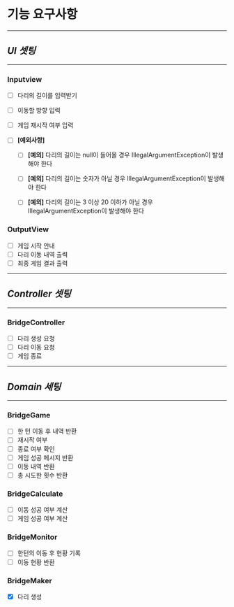 #  기능 요구사항

---


## _UI 셋팅_

---

### Inputview

- [ ] 다리의 길이를 입력받기
- [ ] 이동할 방향 입력
- [ ] 게임 재시작 여부 입력

- [ ] **[예외사항]**
    - [ ] **[예외]** 다리의 길이는 null이 들어올 경우 IllegalArgumentException이 발생해야 한다
    - [ ] **[예외]** 다리의 길이는 숫자가 아닐 경우 IllegalArgumentException이 발생해야 한다
    - [ ] **[예외]** 다리의 길이는 3 이상 20 이하가 아닐 경우 IllegalArgumentException이 발생해야 한다

  
### OutputView

- [ ] 게임 시작 안내
- [ ] 다리 이동 내역 출력
- [ ] 최종 게임 결과 출력

---

## _Controller 셋팅_

---


### BridgeController
- [ ] 다리 생성 요청
- [ ] 다리 이동 요청
- [ ] 게임 종료

---
## _Domain 세팅_

---
### BridgeGame
- [ ] 한 턴 이동 후 내역 반환
- [ ] 재시작 여부
- [ ] 종료 여부 확인
- [ ] 게임 성공 메시지 반환
- [ ] 이동 내역 반환
- [ ] 총 시도한 횟수 반환

### BridgeCalculate
- [ ] 이동 성공 여부 계산
- [ ] 게임 성공 여부 계산

### BridgeMonitor
- [ ] 한턴의 이동 후 현황 기록
- [ ] 이동 현황 반환

### BridgeMaker
- [x] 다리 생성
